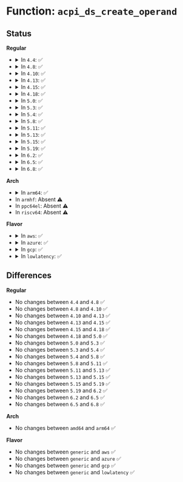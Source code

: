 # Function: <code>acpi_ds_create_operand</code>

## Status
<b>Regular</b>
<ul>
<li>
<details>
<summary>In <code>4.4</code>: ✅</summary>

```c
acpi_status acpi_ds_create_operand(struct acpi_walk_state *walk_state, union acpi_parse_object *arg, u32 arg_index);
```

**Collision:** Unique Global

**Inline:** No

**Transformation:** False

**Instances:**

```
In drivers/acpi/acpica/dsutils.c (ffffffff8148e09d)
Location: drivers/acpi/acpica/dsutils.c:460
Inline: False
Direct callers:
  - drivers/acpi/acpica/dsopcode.c:acpi_ds_eval_data_object_operands
  - drivers/acpi/acpica/dsopcode.c:acpi_ds_eval_bank_field_operands
  - drivers/acpi/acpica/dsutils.c:acpi_ds_create_operands
  - drivers/acpi/acpica/dsutils.c:acpi_ds_evaluate_name_path
  - drivers/acpi/acpica/dswexec.c:acpi_ds_get_predicate_value
```
**Symbols:**

```
ffffffff8148e09d-ffffffff8148e2f2: acpi_ds_create_operand (STB_GLOBAL)
```
</details>
</li>
<li>
<details>
<summary>In <code>4.8</code>: ✅</summary>

```c
acpi_status acpi_ds_create_operand(struct acpi_walk_state *walk_state, union acpi_parse_object *arg, u32 arg_index);
```

**Collision:** Unique Global

**Inline:** No

**Transformation:** False

**Instances:**

```
In drivers/acpi/acpica/dsutils.c (ffffffff814dcea4)
Location: drivers/acpi/acpica/dsutils.c:460
Inline: False
Direct callers:
  - drivers/acpi/acpica/dsopcode.c:acpi_ds_eval_bank_field_operands
  - drivers/acpi/acpica/dsopcode.c:acpi_ds_eval_data_object_operands
  - drivers/acpi/acpica/dsutils.c:acpi_ds_evaluate_name_path
  - drivers/acpi/acpica/dsutils.c:acpi_ds_create_operands
  - drivers/acpi/acpica/dswexec.c:acpi_ds_get_predicate_value
```
**Symbols:**

```
ffffffff814dcea4-ffffffff814dd0f2: acpi_ds_create_operand (STB_GLOBAL)
```
</details>
</li>
<li>
<details>
<summary>In <code>4.10</code>: ✅</summary>

```c
acpi_status acpi_ds_create_operand(struct acpi_walk_state *walk_state, union acpi_parse_object *arg, u32 arg_index);
```

**Collision:** Unique Global

**Inline:** No

**Transformation:** False

**Instances:**

```
In drivers/acpi/acpica/dsutils.c (ffffffff814ff7b1)
Location: drivers/acpi/acpica/dsutils.c:460
Inline: False
Direct callers:
  - drivers/acpi/acpica/dsopcode.c:acpi_ds_eval_bank_field_operands
  - drivers/acpi/acpica/dsopcode.c:acpi_ds_eval_data_object_operands
  - drivers/acpi/acpica/dsutils.c:acpi_ds_evaluate_name_path
  - drivers/acpi/acpica/dsutils.c:acpi_ds_create_operands
  - drivers/acpi/acpica/dswexec.c:acpi_ds_get_predicate_value
```
**Symbols:**

```
ffffffff814ff7b1-ffffffff814ff9ea: acpi_ds_create_operand (STB_GLOBAL)
```
</details>
</li>
<li>
<details>
<summary>In <code>4.13</code>: ✅</summary>

```c
acpi_status acpi_ds_create_operand(struct acpi_walk_state *walk_state, union acpi_parse_object *arg, u32 arg_index);
```

**Collision:** Unique Global

**Inline:** No

**Transformation:** False

**Instances:**

```
In drivers/acpi/acpica/dsutils.c (ffffffff8150fc97)
Location: drivers/acpi/acpica/dsutils.c:460
Inline: False
Direct callers:
  - drivers/acpi/acpica/dsopcode.c:acpi_ds_eval_bank_field_operands
  - drivers/acpi/acpica/dsopcode.c:acpi_ds_eval_data_object_operands
  - drivers/acpi/acpica/dsutils.c:acpi_ds_evaluate_name_path
  - drivers/acpi/acpica/dsutils.c:acpi_ds_create_operands
  - drivers/acpi/acpica/dswexec.c:acpi_ds_get_predicate_value
```
**Symbols:**

```
ffffffff8150fc97-ffffffff8150fed3: acpi_ds_create_operand (STB_GLOBAL)
```
</details>
</li>
<li>
<details>
<summary>In <code>4.15</code>: ✅</summary>

```c
acpi_status acpi_ds_create_operand(struct acpi_walk_state *walk_state, union acpi_parse_object *arg, u32 arg_index);
```

**Collision:** Unique Global

**Inline:** No

**Transformation:** False

**Instances:**

```
In drivers/acpi/acpica/dsutils.c (ffffffff81555b90)
Location: drivers/acpi/acpica/dsutils.c:460
Inline: False
Direct callers:
  - drivers/acpi/acpica/dsopcode.c:acpi_ds_eval_bank_field_operands
  - drivers/acpi/acpica/dsopcode.c:acpi_ds_eval_data_object_operands
  - drivers/acpi/acpica/dsutils.c:acpi_ds_evaluate_name_path
  - drivers/acpi/acpica/dsutils.c:acpi_ds_create_operands
  - drivers/acpi/acpica/dswexec.c:acpi_ds_get_predicate_value
```
**Symbols:**

```
ffffffff81555b90-ffffffff81555fa7: acpi_ds_create_operand (STB_GLOBAL)
```
</details>
</li>
<li>
<details>
<summary>In <code>4.18</code>: ✅</summary>

```c
acpi_status acpi_ds_create_operand(struct acpi_walk_state *walk_state, union acpi_parse_object *arg, u32 arg_index);
```

**Collision:** Unique Global

**Inline:** No

**Transformation:** False

**Instances:**

```
In drivers/acpi/acpica/dsutils.c (ffffffff8158c668)
Location: drivers/acpi/acpica/dsutils.c:424
Inline: False
Direct callers:
  - drivers/acpi/acpica/dsopcode.c:acpi_ds_eval_bank_field_operands
  - drivers/acpi/acpica/dsopcode.c:acpi_ds_eval_data_object_operands
  - drivers/acpi/acpica/dsutils.c:acpi_ds_evaluate_name_path
  - drivers/acpi/acpica/dsutils.c:acpi_ds_create_operands
  - drivers/acpi/acpica/dswexec.c:acpi_ds_get_predicate_value
```
**Symbols:**

```
ffffffff8158c668-ffffffff8158ca88: acpi_ds_create_operand (STB_GLOBAL)
```
</details>
</li>
<li>
<details>
<summary>In <code>5.0</code>: ✅</summary>

```c
acpi_status acpi_ds_create_operand(struct acpi_walk_state *walk_state, union acpi_parse_object *arg, u32 arg_index);
```

**Collision:** Unique Global

**Inline:** No

**Transformation:** False

**Instances:**

```
In drivers/acpi/acpica/dsutils.c (ffffffff815a4cab)
Location: drivers/acpi/acpica/dsutils.c:422
Inline: False
Direct callers:
  - drivers/acpi/acpica/dsopcode.c:acpi_ds_eval_bank_field_operands
  - drivers/acpi/acpica/dsopcode.c:acpi_ds_eval_data_object_operands
  - drivers/acpi/acpica/dsutils.c:acpi_ds_evaluate_name_path
  - drivers/acpi/acpica/dsutils.c:acpi_ds_create_operands
  - drivers/acpi/acpica/dswexec.c:acpi_ds_get_predicate_value
```
**Symbols:**

```
ffffffff815a4cab-ffffffff815a50c8: acpi_ds_create_operand (STB_GLOBAL)
```
</details>
</li>
<li>
<details>
<summary>In <code>5.3</code>: ✅</summary>

```c
acpi_status acpi_ds_create_operand(struct acpi_walk_state *walk_state, union acpi_parse_object *arg, u32 arg_index);
```

**Collision:** Unique Global

**Inline:** No

**Transformation:** False

**Instances:**

```
In drivers/acpi/acpica/dsutils.c (ffffffff815d63c4)
Location: drivers/acpi/acpica/dsutils.c:422
Inline: False
Direct callers:
  - drivers/acpi/acpica/dsopcode.c:acpi_ds_eval_bank_field_operands
  - drivers/acpi/acpica/dsopcode.c:acpi_ds_eval_data_object_operands
  - drivers/acpi/acpica/dsutils.c:acpi_ds_evaluate_name_path
  - drivers/acpi/acpica/dsutils.c:acpi_ds_create_operands
  - drivers/acpi/acpica/dswexec.c:acpi_ds_get_predicate_value
```
**Symbols:**

```
ffffffff815d63c4-ffffffff815d67e6: acpi_ds_create_operand (STB_GLOBAL)
```
</details>
</li>
<li>
<details>
<summary>In <code>5.4</code>: ✅</summary>

```c
acpi_status acpi_ds_create_operand(struct acpi_walk_state *walk_state, union acpi_parse_object *arg, u32 arg_index);
```

**Collision:** Unique Global

**Inline:** No

**Transformation:** False

**Instances:**

```
In drivers/acpi/acpica/dsutils.c (ffffffff815f763c)
Location: drivers/acpi/acpica/dsutils.c:422
Inline: False
Direct callers:
  - drivers/acpi/acpica/dsopcode.c:acpi_ds_eval_bank_field_operands
  - drivers/acpi/acpica/dsopcode.c:acpi_ds_eval_data_object_operands
  - drivers/acpi/acpica/dsutils.c:acpi_ds_evaluate_name_path
  - drivers/acpi/acpica/dsutils.c:acpi_ds_create_operands
  - drivers/acpi/acpica/dswexec.c:acpi_ds_get_predicate_value
```
**Symbols:**

```
ffffffff815f763c-ffffffff815f7a5e: acpi_ds_create_operand (STB_GLOBAL)
```
</details>
</li>
<li>
<details>
<summary>In <code>5.8</code>: ✅</summary>

```c
acpi_status acpi_ds_create_operand(struct acpi_walk_state *walk_state, union acpi_parse_object *arg, u32 arg_index);
```

**Collision:** Unique Global

**Inline:** No

**Transformation:** False

**Instances:**

```
In drivers/acpi/acpica/dsutils.c (ffffffff816a3732)
Location: drivers/acpi/acpica/dsutils.c:422
Inline: False
Direct callers:
  - drivers/acpi/acpica/dsopcode.c:acpi_ds_eval_bank_field_operands
  - drivers/acpi/acpica/dsopcode.c:acpi_ds_eval_data_object_operands
  - drivers/acpi/acpica/dsutils.c:acpi_ds_evaluate_name_path
  - drivers/acpi/acpica/dsutils.c:acpi_ds_create_operands
  - drivers/acpi/acpica/dswexec.c:acpi_ds_get_predicate_value
```
**Symbols:**

```
ffffffff816a3732-ffffffff816a3b54: acpi_ds_create_operand (STB_GLOBAL)
```
</details>
</li>
<li>
<details>
<summary>In <code>5.11</code>: ✅</summary>

```c
acpi_status acpi_ds_create_operand(struct acpi_walk_state *walk_state, union acpi_parse_object *arg, u32 arg_index);
```

**Collision:** Unique Global

**Inline:** No

**Transformation:** False

**Instances:**

```
In drivers/acpi/acpica/dsutils.c (ffffffff816c0f28)
Location: drivers/acpi/acpica/dsutils.c:422
Inline: False
Direct callers:
  - drivers/acpi/acpica/dsopcode.c:acpi_ds_eval_bank_field_operands
  - drivers/acpi/acpica/dsopcode.c:acpi_ds_eval_data_object_operands
  - drivers/acpi/acpica/dsutils.c:acpi_ds_evaluate_name_path
  - drivers/acpi/acpica/dsutils.c:acpi_ds_create_operands
  - drivers/acpi/acpica/dswexec.c:acpi_ds_get_predicate_value
```
**Symbols:**

```
ffffffff816c0f28-ffffffff816c134a: acpi_ds_create_operand (STB_GLOBAL)
```
</details>
</li>
<li>
<details>
<summary>In <code>5.13</code>: ✅</summary>

```c
acpi_status acpi_ds_create_operand(struct acpi_walk_state *walk_state, union acpi_parse_object *arg, u32 arg_index);
```

**Collision:** Unique Global

**Inline:** No

**Transformation:** False

**Instances:**

```
In drivers/acpi/acpica/dsutils.c (ffffffff816a2fbf)
Location: drivers/acpi/acpica/dsutils.c:422
Inline: False
Direct callers:
  - drivers/acpi/acpica/dsopcode.c:acpi_ds_eval_bank_field_operands
  - drivers/acpi/acpica/dsopcode.c:acpi_ds_eval_data_object_operands
  - drivers/acpi/acpica/dsutils.c:acpi_ds_evaluate_name_path
  - drivers/acpi/acpica/dsutils.c:acpi_ds_create_operands
  - drivers/acpi/acpica/dswexec.c:acpi_ds_get_predicate_value
```
**Symbols:**

```
ffffffff816a2fbf-ffffffff816a33e0: acpi_ds_create_operand (STB_GLOBAL)
```
</details>
</li>
<li>
<details>
<summary>In <code>5.15</code>: ✅</summary>

```c
acpi_status acpi_ds_create_operand(struct acpi_walk_state *walk_state, union acpi_parse_object *arg, u32 arg_index);
```

**Collision:** Unique Global

**Inline:** No

**Transformation:** False

**Instances:**

```
In drivers/acpi/acpica/dsutils.c (ffffffff8171993b)
Location: drivers/acpi/acpica/dsutils.c:422
Inline: False
Direct callers:
  - drivers/acpi/acpica/dsopcode.c:acpi_ds_eval_bank_field_operands
  - drivers/acpi/acpica/dsopcode.c:acpi_ds_eval_data_object_operands
  - drivers/acpi/acpica/dsutils.c:acpi_ds_evaluate_name_path
  - drivers/acpi/acpica/dsutils.c:acpi_ds_create_operands
  - drivers/acpi/acpica/dswexec.c:acpi_ds_get_predicate_value
```
**Symbols:**

```
ffffffff8171993b-ffffffff81719d5c: acpi_ds_create_operand (STB_GLOBAL)
```
</details>
</li>
<li>
<details>
<summary>In <code>5.19</code>: ✅</summary>

```c
acpi_status acpi_ds_create_operand(struct acpi_walk_state *walk_state, union acpi_parse_object *arg, u32 arg_index);
```

**Collision:** Unique Global

**Inline:** No

**Transformation:** False

**Instances:**

```
In drivers/acpi/acpica/dsutils.c (ffffffff81849725)
Location: drivers/acpi/acpica/dsutils.c:422
Inline: False
Direct callers:
  - drivers/acpi/acpica/dsopcode.c:acpi_ds_eval_bank_field_operands
  - drivers/acpi/acpica/dsopcode.c:acpi_ds_eval_data_object_operands
  - drivers/acpi/acpica/dsutils.c:acpi_ds_evaluate_name_path
  - drivers/acpi/acpica/dsutils.c:acpi_ds_create_operands
  - drivers/acpi/acpica/dswexec.c:acpi_ds_get_predicate_value
```
**Symbols:**

```
ffffffff81849725-ffffffff81849b6f: acpi_ds_create_operand (STB_GLOBAL)
```
</details>
</li>
<li>
<details>
<summary>In <code>6.2</code>: ✅</summary>

```c
acpi_status acpi_ds_create_operand(struct acpi_walk_state *walk_state, union acpi_parse_object *arg, u32 arg_index);
```

**Collision:** Unique Global

**Inline:** No

**Transformation:** False

**Instances:**

```
In drivers/acpi/acpica/dsutils.c (ffffffff81981bc0)
Location: drivers/acpi/acpica/dsutils.c:422
Inline: False
Direct callers:
  - drivers/acpi/acpica/dsopcode.c:acpi_ds_eval_bank_field_operands
  - drivers/acpi/acpica/dsopcode.c:acpi_ds_eval_data_object_operands
  - drivers/acpi/acpica/dsutils.c:acpi_ds_evaluate_name_path
  - drivers/acpi/acpica/dsutils.c:acpi_ds_create_operands
  - drivers/acpi/acpica/dswexec.c:acpi_ds_get_predicate_value
```
**Symbols:**

```
ffffffff81981bc0-ffffffff81982081: acpi_ds_create_operand (STB_GLOBAL)
```
</details>
</li>
<li>
<details>
<summary>In <code>6.5</code>: ✅</summary>

```c
acpi_status acpi_ds_create_operand(struct acpi_walk_state *walk_state, union acpi_parse_object *arg, u32 arg_index);
```

**Collision:** Unique Global

**Inline:** No

**Transformation:** False

**Instances:**

```
In drivers/acpi/acpica/dsutils.c (ffffffff819c8600)
Location: drivers/acpi/acpica/dsutils.c:422
Inline: False
Direct callers:
  - drivers/acpi/acpica/dsopcode.c:acpi_ds_eval_bank_field_operands
  - drivers/acpi/acpica/dsopcode.c:acpi_ds_eval_data_object_operands
  - drivers/acpi/acpica/dsutils.c:acpi_ds_evaluate_name_path
  - drivers/acpi/acpica/dsutils.c:acpi_ds_create_operands
  - drivers/acpi/acpica/dswexec.c:acpi_ds_get_predicate_value
```
**Symbols:**

```
ffffffff819c8600-ffffffff819c8ac1: acpi_ds_create_operand (STB_GLOBAL)
```
</details>
</li>
<li>
<details>
<summary>In <code>6.8</code>: ✅</summary>

```c
acpi_status acpi_ds_create_operand(struct acpi_walk_state *walk_state, union acpi_parse_object *arg, u32 arg_index);
```

**Collision:** Unique Global

**Inline:** No

**Transformation:** False

**Instances:**

```
In drivers/acpi/acpica/dsutils.c (ffffffff81a13050)
Location: drivers/acpi/acpica/dsutils.c:422
Inline: False
Direct callers:
  - drivers/acpi/acpica/dsopcode.c:acpi_ds_eval_bank_field_operands
  - drivers/acpi/acpica/dsopcode.c:acpi_ds_eval_data_object_operands
  - drivers/acpi/acpica/dsutils.c:acpi_ds_evaluate_name_path
  - drivers/acpi/acpica/dsutils.c:acpi_ds_create_operands
  - drivers/acpi/acpica/dswexec.c:acpi_ds_get_predicate_value
```
**Symbols:**

```
ffffffff81a13050-ffffffff81a13511: acpi_ds_create_operand (STB_GLOBAL)
```
</details>
</li>
</ul>
<b>Arch</b>
<ul>
<li>
<details>
<summary>In <code>arm64</code>: ✅</summary>

```c
acpi_status acpi_ds_create_operand(struct acpi_walk_state *walk_state, union acpi_parse_object *arg, u32 arg_index);
```

**Collision:** Unique Global

**Inline:** No

**Transformation:** False

**Instances:**

```
In drivers/acpi/acpica/dsutils.c (ffff80001077fc6c)
Location: drivers/acpi/acpica/dsutils.c:422
Inline: False
Direct callers:
  - drivers/acpi/acpica/dsopcode.c:acpi_ds_eval_bank_field_operands
  - drivers/acpi/acpica/dsopcode.c:acpi_ds_eval_data_object_operands
  - drivers/acpi/acpica/dsutils.c:acpi_ds_evaluate_name_path
  - drivers/acpi/acpica/dsutils.c:acpi_ds_create_operands
  - drivers/acpi/acpica/dswexec.c:acpi_ds_get_predicate_value
```
**Symbols:**

```
ffff80001077fc6c-ffff80001077fecc: acpi_ds_create_operand (STB_GLOBAL)
```
</details>
</li>
<li>
In <code>armhf</code>: Absent ⚠️
</li>
<li>
In <code>ppc64el</code>: Absent ⚠️
</li>
<li>
In <code>riscv64</code>: Absent ⚠️
</li>
</ul>
<b>Flavor</b>
<ul>
<li>
<details>
<summary>In <code>aws</code>: ✅</summary>

```c
acpi_status acpi_ds_create_operand(struct acpi_walk_state *walk_state, union acpi_parse_object *arg, u32 arg_index);
```

**Collision:** Unique Global

**Inline:** No

**Transformation:** False

**Instances:**

```
In drivers/acpi/acpica/dsutils.c (ffffffff815e3701)
Location: drivers/acpi/acpica/dsutils.c:422
Inline: False
Direct callers:
  - drivers/acpi/acpica/dsopcode.c:acpi_ds_eval_bank_field_operands
  - drivers/acpi/acpica/dsopcode.c:acpi_ds_eval_data_object_operands
  - drivers/acpi/acpica/dsutils.c:acpi_ds_evaluate_name_path
  - drivers/acpi/acpica/dsutils.c:acpi_ds_create_operands
  - drivers/acpi/acpica/dswexec.c:acpi_ds_get_predicate_value
```
**Symbols:**

```
ffffffff815e3701-ffffffff815e3943: acpi_ds_create_operand (STB_GLOBAL)
```
</details>
</li>
<li>
<details>
<summary>In <code>azure</code>: ✅</summary>

```c
acpi_status acpi_ds_create_operand(struct acpi_walk_state *walk_state, union acpi_parse_object *arg, u32 arg_index);
```

**Collision:** Unique Global

**Inline:** No

**Transformation:** False

**Instances:**

```
In drivers/acpi/acpica/dsutils.c (ffffffff815ced6d)
Location: drivers/acpi/acpica/dsutils.c:422
Inline: False
Direct callers:
  - drivers/acpi/acpica/dsopcode.c:acpi_ds_eval_bank_field_operands
  - drivers/acpi/acpica/dsopcode.c:acpi_ds_eval_data_object_operands
  - drivers/acpi/acpica/dsutils.c:acpi_ds_evaluate_name_path
  - drivers/acpi/acpica/dsutils.c:acpi_ds_create_operands
  - drivers/acpi/acpica/dswexec.c:acpi_ds_get_predicate_value
```
**Symbols:**

```
ffffffff815ced6d-ffffffff815cefaf: acpi_ds_create_operand (STB_GLOBAL)
```
</details>
</li>
<li>
<details>
<summary>In <code>gcp</code>: ✅</summary>

```c
acpi_status acpi_ds_create_operand(struct acpi_walk_state *walk_state, union acpi_parse_object *arg, u32 arg_index);
```

**Collision:** Unique Global

**Inline:** No

**Transformation:** False

**Instances:**

```
In drivers/acpi/acpica/dsutils.c (ffffffff815eb91c)
Location: drivers/acpi/acpica/dsutils.c:422
Inline: False
Direct callers:
  - drivers/acpi/acpica/dsopcode.c:acpi_ds_eval_bank_field_operands
  - drivers/acpi/acpica/dsopcode.c:acpi_ds_eval_data_object_operands
  - drivers/acpi/acpica/dsutils.c:acpi_ds_evaluate_name_path
  - drivers/acpi/acpica/dsutils.c:acpi_ds_create_operands
  - drivers/acpi/acpica/dswexec.c:acpi_ds_get_predicate_value
```
**Symbols:**

```
ffffffff815eb91c-ffffffff815ebd3e: acpi_ds_create_operand (STB_GLOBAL)
```
</details>
</li>
<li>
<details>
<summary>In <code>lowlatency</code>: ✅</summary>

```c
acpi_status acpi_ds_create_operand(struct acpi_walk_state *walk_state, union acpi_parse_object *arg, u32 arg_index);
```

**Collision:** Unique Global

**Inline:** No

**Transformation:** False

**Instances:**

```
In drivers/acpi/acpica/dsutils.c (ffffffff816057cc)
Location: drivers/acpi/acpica/dsutils.c:422
Inline: False
Direct callers:
  - drivers/acpi/acpica/dsopcode.c:acpi_ds_eval_bank_field_operands
  - drivers/acpi/acpica/dsopcode.c:acpi_ds_eval_data_object_operands
  - drivers/acpi/acpica/dsutils.c:acpi_ds_evaluate_name_path
  - drivers/acpi/acpica/dsutils.c:acpi_ds_create_operands
  - drivers/acpi/acpica/dswexec.c:acpi_ds_get_predicate_value
```
**Symbols:**

```
ffffffff816057cc-ffffffff81605bee: acpi_ds_create_operand (STB_GLOBAL)
```
</details>
</li>
</ul>

## Differences
<b>Regular</b>
<ul>
<li>
No changes between <code>4.4</code> and <code>4.8</code> ✅
</li>
<li>
No changes between <code>4.8</code> and <code>4.10</code> ✅
</li>
<li>
No changes between <code>4.10</code> and <code>4.13</code> ✅
</li>
<li>
No changes between <code>4.13</code> and <code>4.15</code> ✅
</li>
<li>
No changes between <code>4.15</code> and <code>4.18</code> ✅
</li>
<li>
No changes between <code>4.18</code> and <code>5.0</code> ✅
</li>
<li>
No changes between <code>5.0</code> and <code>5.3</code> ✅
</li>
<li>
No changes between <code>5.3</code> and <code>5.4</code> ✅
</li>
<li>
No changes between <code>5.4</code> and <code>5.8</code> ✅
</li>
<li>
No changes between <code>5.8</code> and <code>5.11</code> ✅
</li>
<li>
No changes between <code>5.11</code> and <code>5.13</code> ✅
</li>
<li>
No changes between <code>5.13</code> and <code>5.15</code> ✅
</li>
<li>
No changes between <code>5.15</code> and <code>5.19</code> ✅
</li>
<li>
No changes between <code>5.19</code> and <code>6.2</code> ✅
</li>
<li>
No changes between <code>6.2</code> and <code>6.5</code> ✅
</li>
<li>
No changes between <code>6.5</code> and <code>6.8</code> ✅
</li>
</ul>
<b>Arch</b>
<ul>
<li>
No changes between <code>amd64</code> and <code>arm64</code> ✅
</li>
</ul>
<b>Flavor</b>
<ul>
<li>
No changes between <code>generic</code> and <code>aws</code> ✅
</li>
<li>
No changes between <code>generic</code> and <code>azure</code> ✅
</li>
<li>
No changes between <code>generic</code> and <code>gcp</code> ✅
</li>
<li>
No changes between <code>generic</code> and <code>lowlatency</code> ✅
</li>
</ul>
